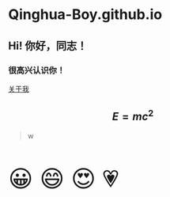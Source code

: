 # Qinghua-Boy.github.io

## Hi! 你好，同志！
### 很高兴认识你！
[关于我](https://shequ.codemao.cn/user/9945214)

$$E=mc^2$$
---

>w
>
<p style="font-size:48px">
&#128512; &#128516; &#128525; &#128151;
</p>


